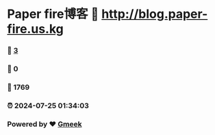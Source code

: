 # Paper fire博客 :link: http://blog.paper-fire.us.kg 
### :page_facing_up: [3](http://blog.paper-fire.us.kg/tag.html) 
### :speech_balloon: 0 
### :hibiscus: 1769 
### :alarm_clock: 2024-07-25 01:34:03 
### Powered by :heart: [Gmeek](https://github.com/Meekdai/Gmeek)
